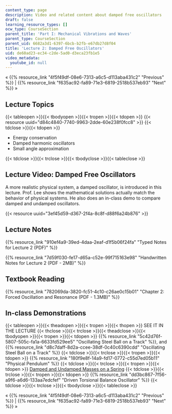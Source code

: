 ```yaml
---
content_type: page
description: Video and related content about damped free oscillators
draft: false
learning_resource_types: []
ocw_type: CourseSection
parent_title: 'Part I: Mechanical Vibrations and Waves'
parent_type: CourseSection
parent_uid: 6682a3d1-6397-6bcb-b2fb-e67db27d8f04
title: 'Lecture 2: Damped Free Oscillators'
uid: de60ad23-ec34-c2de-5ad0-d3eca23fb1e5
video_metadata:
  youtube_id: null
---
```

« {{% resource_link "4f5f49df-08e6-7313-a6c5-d113aba431c2" "Previous" %}} | {{% resource_link "f635ac92-fa89-71e3-6819-2518b537eb93" "Next" %}} »

## Lecture Topics

{{< tableopen >}}{{< tbodyopen >}}{{< tropen >}}{{< tdopen >}}
{{< resource uuid="d84c4840-7740-9963-2dde-60e238f0fcc8" >}}
{{< tdclose >}}{{< tdopen >}}

- Energy conservation
- Damped harmonic oscillators
- Small angle approximation

{{< tdclose >}}{{< trclose >}}{{< tbodyclose >}}{{< tableclose >}}

## Lecture Video: Damped Free Oscillators

A more realistic physical system, a damped oscillator, is introduced in this lecture. Prof. Lee shows the mathematical solutions actually match the behavior of physical systems. He also does an in-class demo to compare damped and undamped oscillators.

{{< resource uuid="3ef45d59-d367-2f4a-8c8f-d88f6a24b876" >}}

## Lecture Notes

{{% resource_link "910ef4a9-39ed-4daa-2eaf-d1f5b06f24fa" "Typed Notes for Lecture 2 (PDF)" %}}

{{% resource_link "7d59f030-fe17-d65a-c52e-99f715163e98" "Handwritten Notes for Lecture 2 (PDF - 2MB)" %}}

## Textbook Reading

{{% resource_link "782069da-3820-fc51-4c10-c26ae0c15b01" "Chapter 2: Forced Oscillation and Resonance (PDF - 1.3MB)" %}}

## In-class Demonstrations

{{< tableopen >}}{{< theadopen >}}{{< tropen >}}{{< thopen >}}
SEE IT IN THE LECTURE
{{< thclose >}}{{< trclose >}}{{< theadclose >}}{{< tbodyopen >}}{{< tropen >}}{{< tdopen >}}
{{% resource_link "5c42d76f-5807-505c-fa1a-6633fd529ee5" "Oscillating Steel Ball on a Track" %}}, and {{% resource_link "d8c7daff-8d2a-ccee-38df-0c40c6390cdd" "Oscillating Steel Ball on a Track" %}}
{{< tdclose >}}{{< trclose >}}{{< tropen >}}{{< tdopen >}}
{{% resource_link "180f9e8f-14a9-fd17-0772-c55d7ed05b11" "Physical Pendulum" %}}
{{< tdclose >}}{{< trclose >}}{{< tropen >}}{{< tdopen >}}
[Damped and Undamped Masses on a Spring](https://ocw.mit.edu/courses/8-03sc-physics-iii-vibrations-and-waves-fall-2016/resources/copy5_of_lecture-2-video/)
{{< tdclose >}}{{< trclose >}}{{< tropen >}}{{< tdopen >}}
{{% resource_link "dd3bc867-7f56-a9f6-a6d6-133aa7edcfef" "Driven Torsional Balance Oscillator" %}}
{{< tdclose >}}{{< trclose >}}{{< tbodyclose >}}{{< tableclose >}}

« {{% resource_link "4f5f49df-08e6-7313-a6c5-d113aba431c2" "Previous" %}} | {{% resource_link "f635ac92-fa89-71e3-6819-2518b537eb93" "Next" %}} »